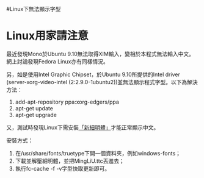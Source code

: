 #Linux下無法顯示字型

# Linux用家請注意 #

最近發現Mono於Ubuntu 9.10無法取得XIM輸入，變相於本程式無法輸入中文。網上討論發現Fedora Linux亦有同樣情況。

另，如是使用Intel Graphic Chipset，於Ubuntu 9.10所提供的Intel driver (server-xorg-video-intel (2:2.9.0-1ubuntu2))並無法顯示程式字型。以下為解決方法：

  1. add-apt-repository ppa:xorg-edgers/ppa
  1. apt-get update
  1. apt-get upgrade

又，測試時發現Linux下需安裝[「新細明體」](http://mingliu.myweb.hinet.net/MingLiu/MingLiU.zip)才能正常顯示中文。

安裝方式：

  1. 在/usr/share/fonts/truetype下開一個資料夾，例如windows-fonts；
  1. 下載並解壓細明體，並把MingLiU.ttc丟進去；
  1. 執行fc-cache -f -v字型快取更新即可。